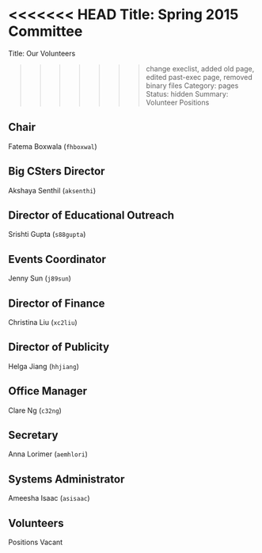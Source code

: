 <<<<<<< HEAD
Title: Spring 2015 Committee
=======
Title: Our Volunteers
>>>>>>> change execlist, added old page, edited past-exec page, removed binary files
Category: pages
Status: hidden
Summary: Volunteer Positions

## Chair ##

Fatema Boxwala (`fhboxwal`)

## Big CSters Director ##

Akshaya Senthil (`aksenthi`)

## Director of Educational Outreach ##

Srishti Gupta (`s88gupta`)

## Events Coordinator ##

Jenny Sun (`j89sun`)

## Director of Finance ##

Christina Liu (`xc2liu`)

## Director of Publicity ##

Helga Jiang (`hhjiang`)

## Office Manager ##

Clare Ng (`c32ng`)

## Secretary ##

Anna Lorimer (`aemhlori`)

## Systems Administrator ##

Ameesha Isaac (`asisaac`)

## Volunteers ##

Positions Vacant
